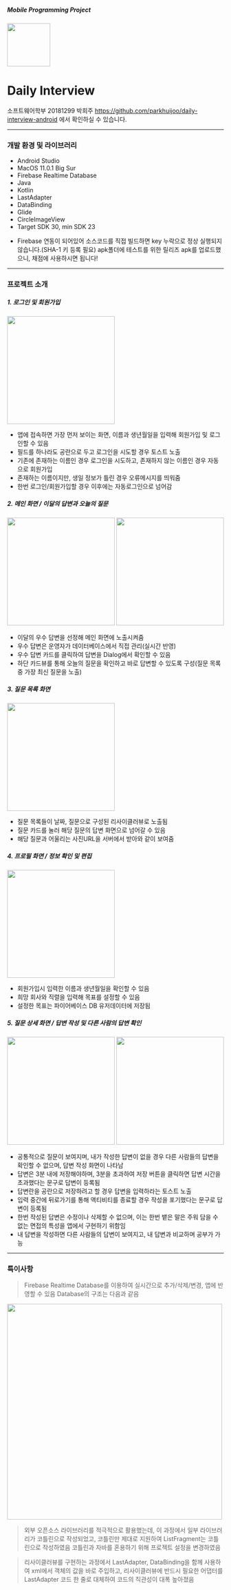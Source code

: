 ##### Mobile Programming Project
<img width="100" src="https://github.com/parkhuijoo/daily-interview-android/blob/main/imgs/logo.png">

# Daily Interview

소프트웨어학부 20181299 박희주
https://github.com/parkhuijoo/daily-interview-android 에서 확인하실 수 있습니다.

---

### 개발 환경 및 라이브러리
- Android Studio
- MacOS 11.0.1 Big Sur
- Firebase Realtime Database
- Java
- Kotlin
- LastAdapter
- DataBinding
- Glide
- CircleImageView
- Target SDK 30, min SDK 23

* Firebase 연동이 되어있어 소스코드를 직접 빌드하면 key 누락으로 정상 실행되지 않습니다.(SHA-1 키 등록 필요) apk폴더에 테스트를 위한 릴리즈 apk를 업로드했으니, 채점에 사용하시면 됩니다!

---

### 프로젝트 소개

##### 1. 로그인 및 회원가입

<img width="250" src="https://github.com/parkhuijoo/daily-interview-android/blob/main/imgs/1.png">

- 앱에 접속하면 가장 먼저 보이는 화면, 이름과 생년월일을 입력해 회원가입 및 로그인할 수 있음
- 필드를 하나라도 공란으로 두고 로그인을 시도할 경우 토스트 노출
- 기존에 존재하는 이름인 경우 로그인을 시도하고, 존재하지 않는 이름인 경우 자동으로 회원가입
- 존재하는 이름이지만, 생일 정보가 틀린 경우 오류메시지를 띄워줌
- 한번 로그인/회원가입할 경우 이후에는 자동로그인으로 넘어감

##### 2. 메인 화면 / 이달의 답변과 오늘의 질문

<div>
<img width="250" src="https://github.com/parkhuijoo/daily-interview-android/blob/main/imgs/2-1.png">
<img width="250" src="https://github.com/parkhuijoo/daily-interview-android/blob/main/imgs/2-2.png">
</div>

- 이달의 우수 답변을 선정해 메인 화면에 노출시켜줌
- 우수 답변은 운영자가 데이터베이스에서 직접 관리(실시간 반영)
- 우수 답변 카드를 클릭하여 답변을 Dialog에서 확인할 수 있음
- 하단 카드뷰를 통해 오늘의 질문을 확인하고 바로 답변할 수 있도록 구성(질문 목록 중 가장 최신 질문을 노출)
  
##### 3. 질문 목록 화면

<img width="250" src="https://github.com/parkhuijoo/daily-interview-android/blob/main/imgs/3.png">

- 질문 목록들이 날짜, 질문으로 구성된 리사이클러뷰로 노출됨
- 질문 카드를 눌러 해당 질문의 답변 화면으로 넘어갈 수 있음
- 해당 질문과 어울리는 사진URL을 서버에서 받아와 같이 보여줌

##### 4. 프로필 화면 / 정보 확인 및 편집

<img width="250" src="https://github.com/parkhuijoo/daily-interview-android/blob/main/imgs/4.png">

- 회원가입시 입력한 이름과 생년월일을 확인할 수 있음
- 희망 회사와 직렬을 입력해 목표를 설정할 수 있음
- 설정한 목표는 파이어베이스 DB 유저데이터에 저장됨

##### 5. 질문 상세 화면 / 답변 작성 및 다른 사람의 답변 확인

<div>
<img width="250" src="https://github.com/parkhuijoo/daily-interview-android/blob/main/imgs/5-1.png">
<img width="250" src="https://github.com/parkhuijoo/daily-interview-android/blob/main/imgs/5-2.png">
</div>

- 공통적으로 질문이 보여지며, 내가 작성한 답변이 없을 경우 다른 사람들의 답변을 확인할 수 없으며, 답변 작성 화면이 나타남
- 답변은 3분 내에 저장해야하며, 3분을 초과하여 저장 버튼을 클릭하면 답변 시간을 초과했다는 문구로 답변이 등록됨
- 답변란을 공란으로 저장하려고 할 경우 답변을 입력하라는 토스트 노출
- 입력 중간에 뒤로가기를 통해 액티비티를 종료할 경우 작성을 포기했다는 문구로 답변이 등록됨
- 한번 작성된 답변은 수정이나 삭제할 수 없으며, 이는 한번 뱉은 말은 주워 담을 수 없는 면접의 특성을 앱에서 구현하기 위함임
- 내 답변을 작성하면 다른 사람들의 답변이 보여지고, 내 답변과 비교하며 공부가 가능

---

### 특이사항

> Firebase Realtime Database를 이용하여 실시간으로 추가/삭제/변경, 앱에 반영할 수 있음
> Database의 구조는 다음과 같음
<img width="500" src="https://github.com/parkhuijoo/daily-interview-android/blob/main/imgs/db.png">

> 외부 오픈소스 라이브러리를 적극적으로 활용했는데, 이 과정에서 일부 라이브러리가 코틀린으로 작성되었고, 코틀린만 제대로 지원하여 ListFragment는 코틀린으로 작성하였음
> 코틀린과 자바를 혼용하기 위해 프로젝트 설정을 변경하였음

> 리사이클러뷰를 구현하는 과정에서 LastAdapter, DataBinding을 함께 사용하여 xml에서 객체의 값을 바로 주입하고, 리사이클러뷰에 반드시 필요한 어댑터를 LastAdapter 코드 한 줄로 대체하여 코드의 직관성이 대폭 높아졌음

